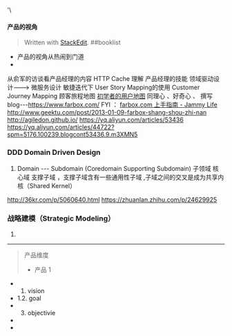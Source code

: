 '\

####  产品的视角
> Written with [StackEdit](https://stackedit.io/).
##booklist
+ 产品的视角从热闹到门道 
+ 
从俞军的访谈看产品经理的内容
HTTP Cache 理解 
产品经理的技能
领域驱动设计---> 微服务设计
敏捷迭代下 User Story Mapping的使用 
Customer Journey Mapping 顾客旅程地图
[初学者的用户地图](https://blog.akanelee.me/posts/216581-diy-user-experience-map/)
同理心 、好奇心 、
撰写blog---https://www.farbox.com/
FYI ：  [farbox.com 上手指南 - Jammy Life](www.geektu.com/post/2013-01-09-farbox-shang-shou-zhi-nan)
http://www.geektu.com/post/2013-01-09-farbox-shang-shou-zhi-nan
http://agiledon.github.io/
https://yq.aliyun.com/articles/53436
https://yq.aliyun.com/articles/44722?spm=5176.100239.blogcont53436.9.m3XMN5
### DDD Domain Driven Design
1. Domain --- Subdomain (Coredomain  Supporting Subdomain) 子领域 核心域 支撑子域 ，支撑子域含有一些通用性子域 ,子域之间的交叉是成为共享内核（Shared Kernel）

http://36kr.com/p/5060640.html
https://zhuanlan.zhihu.com/p/24629925
### 战略建模（Strategic Modeling）
1. 



--------------------------------
> 产品维度
> + 产品
> 1
> 

+ 1. vision
+  1.2. goal
+ 3. objectivie
+  
+ 